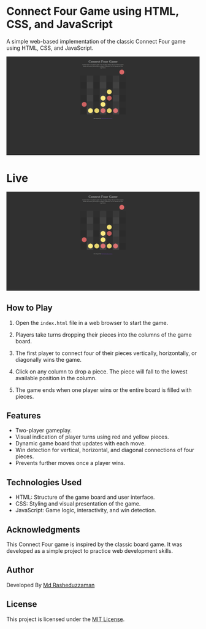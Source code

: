 # Connect Four Game using HTML, CSS, and JavaScript

A simple web-based implementation of the classic Connect Four game using HTML, CSS, and JavaScript.

![Connect Four Screenshot](screenshot.png)

# Live
[![Watch Live](screenshot.png)](overview.mp4)


## How to Play

1. Open the `index.html` file in a web browser to start the game.

2. Players take turns dropping their pieces into the columns of the game board.

3. The first player to connect four of their pieces vertically, horizontally, or diagonally wins the game.

4. Click on any column to drop a piece. The piece will fall to the lowest available position in the column.

5. The game ends when one player wins or the entire board is filled with pieces.

## Features

- Two-player gameplay.
- Visual indication of player turns using red and yellow pieces.
- Dynamic game board that updates with each move.
- Win detection for vertical, horizontal, and diagonal connections of four pieces.
- Prevents further moves once a player wins.

## Technologies Used

- HTML: Structure of the game board and user interface.
- CSS: Styling and visual presentation of the game.
- JavaScript: Game logic, interactivity, and win detection.

## Acknowledgments

This Connect Four game is inspired by the classic board game. It was developed as a simple project to practice web development skills.

## Author

Developed By [Md Rasheduzzaman](https://github.com/jmrashed)


## License

This project is licensed under the [MIT License](LICENSE).
